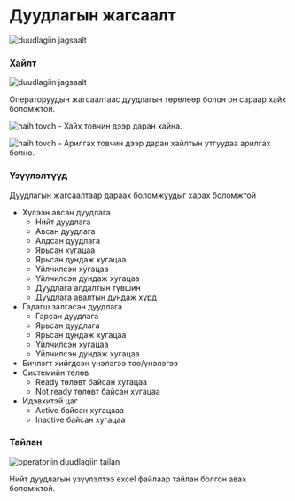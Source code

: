 # Дуудлагын жагсаалт

![duudlagiin jagsaalt](/img/call-list.png)

### Хайлт

![duudlagiin jagsaalt](/img/call-list-search.png)

Операторуудын жагсаалтаас дуудлагын төрөлөөр болон он сараар хайх боломжтой.

![haih tovch](/img/search-button.png) - Хайх товчин дээр даран хайна.

![haih tovch](/img/clear-button.png) - Арилгах товчин дээр даран хайлтын утгуудаа арилгах болно.

### Үзүүлэлтүүд

Дуудлагын жагсаалтаар дараах боломжуудыг харах боломжтой

- Хүлээн авсан дуудлага
  - Нийт дуудлага
  - Авсан дуудлага
  - Алдсан дуудлага
  - Ярьсан хугацаа
  - Ярьсан дундаж хугацаа
  - Үйлчилсэн хугацаа
  - Үйлчилсэн дундаж хугацаа
  - Дуудлага алдалтын түвшин
  - Дуудлага авалтын дундаж хурд
- Гадагш залгасан дуудлага
  - Гарсан дуудлага
  - Ярьсан дуудлага
  - Ярьсан дундаж хугацаа
  - Үйлчилсэн хугацаа
  - Үйлчилсэн дундаж хугацаа
- Бичлэгт хийгдсэн үнэлэгээ тоо/үнэлэгээ
- Системийн төлөв
  - Ready төлөвт байсан хугацаа
  - Not ready төлөвт байсан хугацаа
- Идэвхитэй цаг
  - Active байсан хугацааа
  - Inactive байсан хугацаа

### Тайлан

![operatoriin duudlagiin tailan](/img/call-list-report.png)

Нийт дуудлагын үзүүлэлтээ excel файлаар тайлан болгон авах боломжтой.